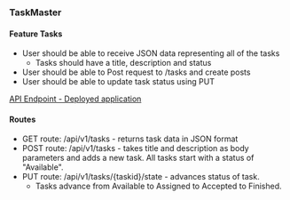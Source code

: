 ### TaskMaster
#### Feature Tasks
  - User should be able to receive JSON data representing all of the tasks
    - Tasks should have a title, description and status
  - User should be able to Post request to /tasks and create posts
  - User should be able to update task status using PUT

[API Endpoint - Deployed application](http://taskmaster-newenv.us-west-2.elasticbeanstalk.com/)

#### Routes
  - GET route: /api/v1/tasks - returns task data in JSON format
  - POST route: /api/v1/tasks - takes title and description as body parameters and adds a new task. All tasks start with a status of "Available".
  - PUT route: /api/v1/tasks/{taskid}/state - advances status of task.
    - Tasks advance from Available to Assigned to Accepted to Finished.